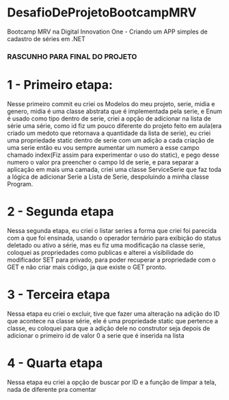# DesafioDeProjetoBootcampMRV
Bootcamp MRV na Digital Innovation One -  Criando um APP simples de cadastro de séries em .NET

### RASCUNHO PARA FINAL DO PROJETO

# 1 - Primeiro etapa:

Nesse primeiro commit eu criei os Modelos do meu projeto, serie, midia e genero, midia é uma classe abstrata que é implementada pela serie, e Enum é usado como tipo dentro de serie, criei a opção de adicionar na lista de série uma série, como id fiz um pouco diferente do projeto feito em aula(era criado um medoto que retornava a quantidade da lista de serie), eu criei uma propriedade static dentro de serie com um adição a cada criação de uma serie então eu vou sempre aumentar um numero a esse campo chamado index(Fiz assim para experimentar o uso do static), e pego desse numero o valor pra preencher o campo Id de serie, e para separar a aplicação em mais uma camada, criei uma classe ServiceSerie que faz toda a lógica de adicionar Serie a Lista de Serie, despoluindo a minha classe Program.

# 2 - Segunda etapa 

Nessa segunda etapa, eu criei o listar series a forma que criei foi parecida com a que foi ensinada, usando o operador ternário para exibição do status deletado ou ativo a série, mas eu fiz uma modificação na classe serie, coloquei as propriedades como publicas e alterei a visibilidade do modificador SET para privado, para poder recuperar a propriedade com o GET e não criar mais código, ja que existe o GET pronto.

# 3 - Terceira etapa

Nessa etapa eu criei o excluir, tive que fazer uma alteração na adição do ID que acontece na classe série, ele é uma propriedade static que pertence a classe, eu coloquei para que a adição dele no construtor seja depois de adicionar o primeiro id de valor 0 a serie que é inserida na lista

# 4 - Quarta etapa

Nessa etapa eu criei a opção de buscar por ID e a função de limpar a tela, nada de diferente pra comentar
